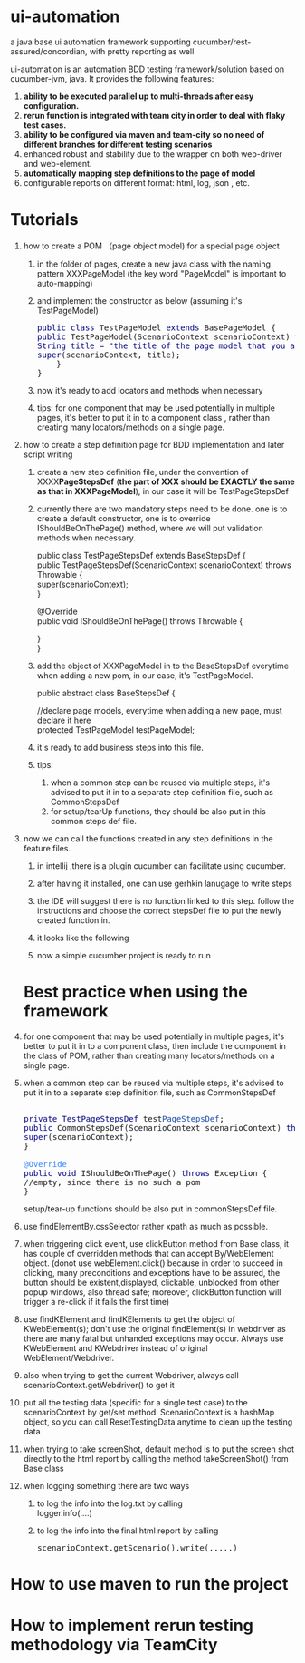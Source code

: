 # ui-automation
a java base ui automation framework supporting cucumber/rest-assured/concordian, with pretty reporting as well

ui-automation is an automation BDD testing framework/solution based on cucumber-jvm, java. It provides the following features:

1.  **ability to be executed parallel up to multi-threads after easy configuration.**
2.  **rerun function is integrated with team city in order to deal with flaky test cases.**
3.  ****ability** to be configured via maven and team-city so no need of different branches for different testing scenarios**
4.  enhanced robust and stability due to the wrapper on both web-driver and web-element.
5.  **automatically mapping step definitions to the page of model**
6.  configurable reports on different format: html, log, json , etc.


# Tutorials

1.  how to create a POM （page object model) for a special page object
    1.  in the folder of pages, create a new java class with the naming pattern XXXPageModel (the key word "PageModel" is important to auto-mapping)
    2.  and implement the constructor as below (assuming it's TestPageModel)  

        <pre><span style="color: rgb(0,0,128);">public class</span> TestPageModel <span style="color: rgb(0,0,128);">extends</span> BasePageModel {  
        <span style="color: rgb(0,0,128);">public</span> TestPageModel(ScenarioContext scenarioContext) <span style="color: rgb(0,0,128);">throws</span> Exception {  
        <span style="color: rgb(0,0,128);">String title = "the title of the page model that you are going to create"; //if it's set to null, it's not going to check it, useful for components.</span>
        <span style="color: rgb(0,0,128);">super</span>(scenarioContext, title);  
            }  
        }</pre>

    3.  now it's ready to add locators and methods when necessary
    4.  tips: for one component that may be used potentially in multiple pages, it's better to put it in to a component class , rather than creating many locators/methods on a single page.  

2.  how to create a step definition page for BDD implementation and later script writing
    1.  create a new step definition file, under the convention of XXXX**PageStepsDef** (**the part of XXX should be EXACTLY the same as that in XXXPageModel**), in our case it will be TestPageStepsDef  

    2.  currently there are two mandatory steps need to be done. one is to create a default constructor, one is to override IShouldBeOnThePage() method, where we will put validation methods when necessary.  

        public class TestPageStepsDef extends BaseStepsDef {  
        public TestPageStepsDef(ScenarioContext scenarioContext) throws Throwable {  
        super(scenarioContext);  
        }

        @Override  
        public void IShouldBeOnThePage() throws Throwable {

        }  
        }

    3.  add the object of XXXPageModel in to the BaseStepsDef everytime when adding a new pom, in our case, it's TestPageModel.  

        public abstract class BaseStepsDef {

        //declare page models, everytime when adding a new page, must declare it here  
        protected TestPageModel testPageModel;

    4.  it's ready to add business steps into this file.
    5.  tips:
        1. when a common step can be reused via multiple steps, it's advised to put it in to a separate step definition file, such as CommonStepsDef  
        2.  for setup/tearUp functions, they should be also put in this common steps def file.

3.  now we can call the functions created in any step definitions in the feature files.
    1.  in intellij ,there is a plugin cucumber can facilitate using cucumber.
    2.  after having it installed, one can use gerhkin lanugage to write steps
    3.  the IDE will suggest there is no function linked to this step. follow the instructions and choose the correct stepsDef file to put the newly created function in.
    4.  it looks like the following  

     

    5.  now a simple cucumber project is ready to run
    
    # Best practice when using the framework

1.  for one component that may be used potentially in multiple pages, it's better to put it in to a component class, then include the component in the class of POM, rather than creating many locators/methods on a single page.
2.  when a common step can be reused via multiple steps, it's advised to put it in to a separate step definition file, such as CommonStepsDef  

    <pre>  
    <span style="color: rgb(0,0,128);">private TestPageStepsDef</span> test<span style="color: rgb(25,72,166);">PageStepsDef</span>; <span style="color: rgb(128,128,128);"></span> <span style="color: rgb(128,128,128);">  
    </span><span style="color: rgb(0,0,128);">public</span> CommonStepsDef(ScenarioContext scenarioContext) <span style="color: rgb(0,0,128);">throws</span> Throwable {  
    <span style="color: rgb(0,0,128);">super</span>(scenarioContext);  
    }  

    <span style="color: rgb(51,129,255);">@Override  
    </span><span style="color: rgb(0,0,128);">public void</span> IShouldBeOnThePage() <span style="color: rgb(0,0,128);">throws</span> Exception {  
    //empty, since there is no such a pom  
    }</pre>

    setup/tear-up functions should be also put in commonStepsDef file.

3.  use findElementBy.cssSelector rather xpath as much as possible.
4.  when triggering click event, use clickButton method from Base class, it has couple of overridden methods that can accept By/WebElement object. (donot use webElement.click() because in order to succeed in clicking, many preconditions and exceptions have to be assured, the button should be existent,displayed, clickable, unblocked from other popup windows, also thread safe; moreover, clickButton function will trigger a re-click if it fails the first time)
5.  use findKElement and findKElements to get the object of KWebElement(s); don't use the original findElement(s) in webdriver as there are many fatal but unhanded exceptions may occur. Always use KWebElement and KWebdriver instead of original WebElement/Webdriver.
6.  also when trying to get the current Webdriver, always call scenarioContext.getWebdriver() to get it
7.  put all the testing data (specific for a single test case) to the scenarioContext by get/set method. ScenarioContext is a hashMap object, so you can call ResetTestingData anytime to clean up the testing data
8.  when trying to take screenShot, default method is to put the screen shot directly to the html report by calling the method takeScreenShot() from Base class
9.  when logging something there are two ways
    1.  to log the info into the log.txt by calling  
        logger.info(....)
    2.  to log the info into the final html report by calling

        <pre><span>scenarioContext</span>.getScenario().write(.....)</pre>



# How to use maven to run the project
 

# How to implement rerun testing methodology via TeamCity
 
